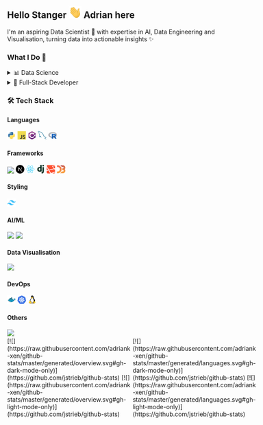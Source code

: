 ## Hello Stanger <img src="https://raw.githubusercontent.com/ABSphreak/ABSphreak/master/gifs/Hi.gif" width="30px"> Adrian here

I'm an aspiring Data Scientist 🚀 with expertise in AI, Data Engineering and Visualisation, turning data into actionable insights ✨

<!--
**adriank-xen/adriank-xen** is a ✨ _special_ ✨ repository because its `README.md` (this file) appears on your GitHub profile.

Here are some ideas to get you started:

- 🔭 I’m currently working on ...
- 🌱 I’m currently learning ...
- 👯 I’m looking to collaborate on ...
- 🤔 I’m looking for help with ...
- 💬 Ask me about ...
- 📫 How to reach me: ...
- 😄 Pronouns: ...
- ⚡ Fun fact: ...
-->

### What I Do 💼
<details>
<summary>📊 Data Science</summary>
- Fraud risk prediction with financial data 💰
- Machine learning model for disease outbreak prediction [(Qmed Nora)](https://healthtechasia.co/made-in-malaysia-qmed-asia-keeps-it-local-with-generative-ai-solutions/) 🦠
- Patient data analytics 
- Healthcare process optimisation through vital signs monitoring integration over HL7 protocol 💉
</details>

<details>
<summary>🤖 Full-Stack Developer</summary>
- Data Visualisation platform for queue performance
- Built an e-onboarding platform [(PPSY E-onboarding Platform)](https://github.com/adriank-xen/PPSY-E-Onboarding-FYP)
- Create a data visualisation website with D3 for analysing brain drain in South East Asia [migration-dv](https://github.com/adriank-xen/migration-dv)
</details>

### 🛠️ Tech Stack

#### Languages
<img src="https://raw.githubusercontent.com/devicons/devicon/master/icons/python/python-original.svg" width="20"/> <img src="https://raw.githubusercontent.com/devicons/devicon/master/icons/javascript/javascript-original.svg" width="20"/> <img src="https://raw.githubusercontent.com/devicons/devicon/master/icons/csharp/csharp-original.svg" width="20"/>
<img src="https://raw.githubusercontent.com/devicons/devicon/master/icons/mysql/mysql-original.svg" width="20"/> <img src="https://raw.githubusercontent.com/devicons/devicon/master/icons/r/r-original.svg" width="20"/>


#### Frameworks 
<img src="https://fastapi.tiangolo.com/img/logo-margin/logo-teal.png" width="20"/>  
<img src="https://raw.githubusercontent.com/devicons/devicon/master/icons/nextjs/nextjs-original.svg" width="20"/>
<img src="https://raw.githubusercontent.com/devicons/devicon/master/icons/react/react-original.svg" width="20"/>  
<img src="https://raw.githubusercontent.com/devicons/devicon/master/icons/django/django-plain.svg" width="20"/> 
<img src="https://raw.githubusercontent.com/devicons/devicon/master/icons/laravel/laravel-plain.svg" width="20"/> 
<img src="https://raw.githubusercontent.com/devicons/devicon/master/icons/d3js/d3js-original.svg" width="20"/>

#### Styling
<img src="https://raw.githubusercontent.com/devicons/devicon/master/icons/tailwindcss/tailwindcss-plain.svg" width="20"/>

#### AI/ML
<img src="https://www.vectorlogo.zone/logos/pytorch/pytorch-icon.svg" width="20"/>
<img src="https://upload.wikimedia.org/wikipedia/commons/0/05/Scikit_learn_logo_small.svg" width="20"/>

#### Data Visualisation
<img src="https://raw.githubusercontent.com/simple-icons/simple-icons/develop/icons/tableau.svg" width="20"/>

#### DevOps
<img src="https://raw.githubusercontent.com/devicons/devicon/master/icons/docker/docker-original.svg" width="20"/> 
<img src="https://raw.githubusercontent.com/devicons/devicon/master/icons/kubernetes/kubernetes-plain.svg" width="20"/>
<img src="https://raw.githubusercontent.com/devicons/devicon/master/icons/linux/linux-original.svg" width="20"/>

#### Others
<img src="https://info.hl7.org/hubfs/HL7_International_tucked-inR-3.png" width="20"/>

<div style="display: flex; justify-content: space-between;">
  <div>
    [![](https://raw.githubusercontent.com/adriank-xen/github-stats/master/generated/overview.svg#gh-dark-mode-only)](https://github.com/jstrieb/github-stats)
    [![](https://raw.githubusercontent.com/adriank-xen/github-stats/master/generated/overview.svg#gh-light-mode-only)](https://github.com/jstrieb/github-stats)
  </div>
  <div>
    [![](https://raw.githubusercontent.com/adriank-xen/github-stats/master/generated/languages.svg#gh-dark-mode-only)](https://github.com/jstrieb/github-stats)
    [![](https://raw.githubusercontent.com/adriank-xen/github-stats/master/generated/languages.svg#gh-light-mode-only)](https://github.com/jstrieb/github-stats)
  </div>
</div>